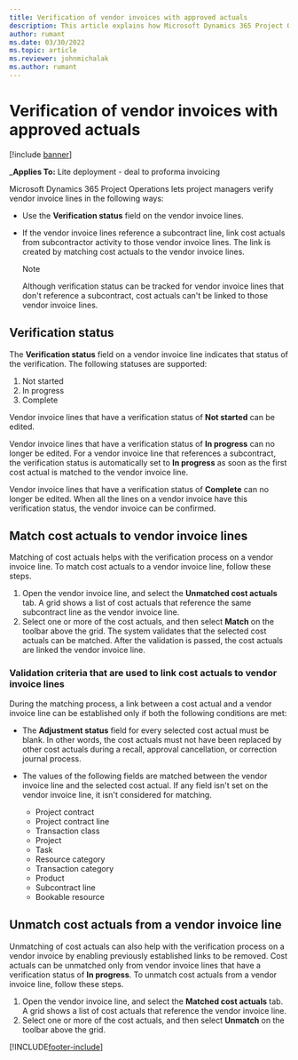 ```yaml
---
title: Verification of vendor invoices with approved actuals
description: This article explains how Microsoft Dynamics 365 Project Operations lets project managers verify vendor invoices with the actuals that were approved as contractors performed work and recorded time, and the expenses and materials that were used by project team members.
author: rumant
ms.date: 03/30/2022
ms.topic: article
ms.reviewer: johnmichalak
ms.author: rumant
---
```



# Verification of vendor invoices with approved actuals

[!include [banner](../../includes/dataverse-preview.md)]

_**Applies To:** Lite deployment - deal to proforma invoicing

Microsoft Dynamics 365 Project Operations lets project managers verify vendor invoice lines in the following ways:

- Use the **Verification status** field on the vendor invoice lines.
- If the vendor invoice lines reference a subcontract line, link cost actuals from subcontractor activity to those vendor invoice lines. The link is created by matching cost actuals to the vendor invoice lines.

    > [!NOTE]
    > Although verification status can be tracked for vendor invoice lines that don't reference a subcontract, cost actuals can't be linked to those vendor invoice lines.

## Verification status

The **Verification status** field on a vendor invoice line indicates that status of the verification. The following statuses are supported:

1. Not started
2. In progress
3. Complete

Vendor invoice lines that have a verification status of **Not started** can be edited.

Vendor invoice lines that have a verification status of **In progress** can no longer be edited. For a vendor invoice line that references a subcontract, the verification status is automatically set to **In progress** as soon as the first cost actual is matched to the vendor invoice line.

Vendor invoice lines that have a verification status of **Complete** can no longer be edited. When all the lines on a vendor invoice have this verification status, the vendor invoice can be confirmed.

## Match cost actuals to vendor invoice lines

Matching of cost actuals helps with the verification process on a vendor invoice line. To match cost actuals to a vendor invoice line, follow these steps.

1. Open the vendor invoice line, and select the **Unmatched cost actuals** tab. A grid shows a list of cost actuals that reference the same subcontract line as the vendor invoice line.
2. Select one or more of the cost actuals, and then select **Match** on the toolbar above the grid. The system validates that the selected cost actuals can be matched. After the validation is passed, the cost actuals are linked the vendor invoice line.

### Validation criteria that are used to link cost actuals to vendor invoice lines

During the matching process, a link between a cost actual and a vendor invoice line can be established only if both the following conditions are met:

- The **Adjustment status** field for every selected cost actual must be blank. In other words, the cost actuals must not have been replaced by other cost actuals during a recall, approval cancellation, or correction journal process.
- The values of the following fields are matched between the vendor invoice line and the selected cost actual. If any field isn't set on the vendor invoice line, it isn't considered for matching.

    - Project contract
    - Project contract line
    - Transaction class
    - Project
    - Task
    - Resource category
    - Transaction category
    - Product
    - Subcontract line
    - Bookable resource

## Unmatch cost actuals from a vendor invoice line

Unmatching of cost actuals can also help with the verification process on a vendor invoice by enabling previously established links to be removed. Cost actuals can be unmatched only from vendor invoice lines that have a verification status of **In progress**. To unmatch cost actuals from a vendor invoice line, follow these steps.

1. Open the vendor invoice line, and select the **Matched cost actuals** tab. A grid shows a list of cost actuals that reference the vendor invoice line.
2. Select one or more of the cost actuals, and then select **Unmatch** on the toolbar above the grid.

[!INCLUDE[footer-include](../../includes/footer-banner.md)]
